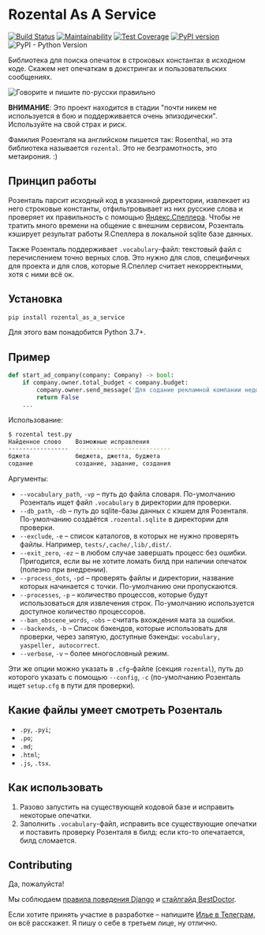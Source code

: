 # Rozental As A Service

[![Build Status](https://travis-ci.org/Melevir/rozental_as_a_service.svg?branch=master)](https://travis-ci.org/Melevir/rozental_as_a_service)
[![Maintainability](https://api.codeclimate.com/v1/badges/716840a3b7d5fa62b273/maintainability)](https://codeclimate.com/github/Melevir/rozental_as_a_service/maintainability)
[![Test Coverage](https://api.codeclimate.com/v1/badges/716840a3b7d5fa62b273/test_coverage)](https://codeclimate.com/github/Melevir/rozental_as_a_service/test_coverage)
[![PyPI version](https://badge.fury.io/py/rozental-as-a-service.svg)](https://badge.fury.io/py/rozental-as-a-service)
![PyPI - Python Version](https://img.shields.io/pypi/pyversions/rozental-as-a-service)

Библиотека для поиска опечаток в строковых константах в исходном коде.
Скажем нет опечаткам в докстрингах и пользовательских сообщениях.

![Говорите и пишите по-русски правильно](https://raw.githubusercontent.com/Melevir/rozental_as_a_service/master/docs_img/rozental_book.jpg)

**ВНИМАНИЕ**: Это проект находится в стадии "почти никем не используется в бою и
поддерживается очень эпизодически". Используйте на свой страх и риск.

Фамилия Розенталя на английском пишется так: Rosenthal,
но эта библиотека называется `rozental`. Это не безграмотность, это метаирония. :)

## Принцип работы

Розенталь парсит исходный код в указанной директории,
извлекает из него строковые константы, отфильтровывает из них русские слова
и проверяет их правильность с помощью [Яндекс.Спеллера](https://yandex.ru/dev/speller/).
Чтобы не тратить много времени на общение с внешним сервисом, Розенталь
кэширует результат работы Я.Спеллера в локальной sqlite базе данных.

Также Розенталь поддерживает `.vocabulary`-файл: текстовый файл с
перечислением точно верных слов. Это нужно для слов, специфичных для проекта
и для слов, которые Я.Спеллер считает некорректными, хотя с ними всё ок.

## Установка

```bash
pip install rozental_as_a_service
```

Для этого вам понадобится Python 3.7+.

## Пример

```python
def start_ad_company(company: Company) -> bool:
    if company.owner.total_budget < company.budget:
        company.owner.send_message('Для содание рекламной компании недостаточно бджета')
        return False
    ...
```

Использование:

```bash
$ rozental test.py
Найденное слово    Возможные исправления
-----------------  ---------------------------
бджета             бюджета, джетта, буджета
содание            создание, задание, создания
```

Аргументы:

- `--vocabulary_path`, `-vp` – путь до файла словаря. По-умолчанию Розенталь ищет
  файл `.vocabulary` в директории для проверки.
- `--db_path`, `-db` – путь до sqlite-базы данных с кэшем для Розенталя.
  По-умолчанию создаётся `.rozental.sqlite` в директории для проверки.
- `--exclude`, `-e` – список каталогов, в которых не нужно проверять файлы.
  Например, `tests/,cache/,lib/,dist/`.
- `--exit_zero`, `-ez` – в любом случае завершать процесс без ошибки.
  Пригодится, если вы не хотите ломать билд при наличии опечаток (полезно при внедрении).
- `--process_dots`, `-pd` – проверять файлы и директории, название которых
  начинается с точки. По-умолчанию они пропускаются.
- `--processes`, `-p` – количество процессов, которые будут использоваться
  для извлечения строк. По-умолчанию используется доступное количество процессоров.
- `--ban_obscene_words`, `-obs` – считать вхождения мата за ошибки.
- `--backends`, `-b` – Список бэкендов, которые использовать для проверки,
  через запятую, доступные бэкенды: `vocabulary, yaspeller, autocorrect`.
- `--verbose`, `-v`  – более многословный режим.

Эти же опции можно указать в `.cfg`-файле (секция `rozental`), путь до
которого указать с помощью `--config`, `-c` (по-умолчанию Розенталь ищет
`setup.cfg` в пути для проверки).

## Какие файлы умеет смотреть Розенталь

- `.py`, `.pyi`;
- `.po`;
- `.md`;
- `.html`;
- `.js`, `.tsx`.

## Как использовать

1. Разово запустить на существующей кодовой базе и исправить некоторые опечатки.
1. Заполнить `.vocabulary`-файл, исправить все существующие опечатки
 и поставить проверку Розенталя в билд: если кто-то опечатается, билд сломается.

## Contributing

Да, пожалуйста!

Мы соблюдаем [правила поведения Django](https://www.djangoproject.com/conduct/)
и [стайлгайд BestDoctor](https://github.com/best-doctor/guides/blob/master/guides/python_styleguide.md).

Если хотите принять участие в разработке – напишите [Илье в Телеграм](https://t.me/melevir),
он всё расскажет. Я пишу о себе в третьем лице, ну отлично.
